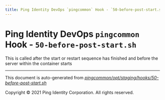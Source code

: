 ```yaml
---
title: Ping Identity DevOps `pingcommon` Hook - `50-before-post-start.sh`
---
```


# Ping Identity DevOps `pingcommon` Hook - `50-before-post-start.sh`
 This is called after the start or restart sequence has finished and before 
 the server within the container starts

---
This document is auto-generated from _[pingcommon/opt/staging/hooks/50-before-post-start.sh](https://github.com/pingidentity/pingidentity-docker-builds/blob/master/pingcommon/opt/staging/hooks/50-before-post-start.sh)_

Copyright © 2021 Ping Identity Corporation. All rights reserved.
